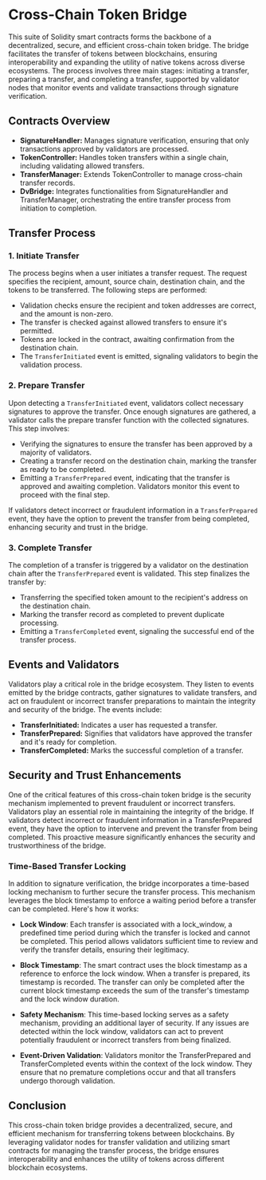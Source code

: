 # Cross-Chain Token Bridge

This suite of Solidity smart contracts forms the backbone of a decentralized, secure, and efficient cross-chain token bridge. The bridge facilitates the transfer of tokens between blockchains, ensuring interoperability and expanding the utility of native tokens across diverse ecosystems. The process involves three main stages: initiating a transfer, preparing a transfer, and completing a transfer, supported by validator nodes that monitor events and validate transactions through signature verification.

## Contracts Overview

- **SignatureHandler:** Manages signature verification, ensuring that only transactions approved by validators are processed.
- **TokenController:** Handles token transfers within a single chain, including validating allowed transfers.
- **TransferManager:** Extends TokenController to manage cross-chain transfer records.
- **DvBridge:** Integrates functionalities from SignatureHandler and TransferManager, orchestrating the entire transfer process from initiation to completion.

## Transfer Process

### 1. Initiate Transfer

The process begins when a user initiates a transfer request. The request specifies the recipient, amount, source chain, destination chain, and the tokens to be transferred. The following steps are performed:

- Validation checks ensure the recipient and token addresses are correct, and the amount is non-zero.
- The transfer is checked against allowed transfers to ensure it's permitted.
- Tokens are locked in the contract, awaiting confirmation from the destination chain.
- The `TransferInitiated` event is emitted, signaling validators to begin the validation process.

### 2. Prepare Transfer

Upon detecting a `TransferInitiated` event, validators collect necessary signatures to approve the transfer. Once enough signatures are gathered, a validator calls the prepare transfer function with the collected signatures. This step involves:

- Verifying the signatures to ensure the transfer has been approved by a majority of validators.
- Creating a transfer record on the destination chain, marking the transfer as ready to be completed.
- Emitting a `TransferPrepared` event, indicating that the transfer is approved and awaiting completion. Validators monitor this event to proceed with the final step.

If validators detect incorrect or fraudulent information in a `TransferPrepared` event, they have the option to prevent the transfer from being completed, enhancing security and trust in the bridge.

### 3. Complete Transfer

The completion of a transfer is triggered by a validator on the destination chain after the `TransferPrepared` event is validated. This step finalizes the transfer by:

- Transferring the specified token amount to the recipient's address on the destination chain.
- Marking the transfer record as completed to prevent duplicate processing.
- Emitting a `TransferCompleted` event, signaling the successful end of the transfer process.

## Events and Validators

Validators play a critical role in the bridge ecosystem. They listen to events emitted by the bridge contracts, gather signatures to validate transfers, and act on fraudulent or incorrect transfer preparations to maintain the integrity and security of the bridge. The events include:

- **TransferInitiated:** Indicates a user has requested a transfer.
- **TransferPrepared:** Signifies that validators have approved the transfer and it's ready for completion.
- **TransferCompleted:** Marks the successful completion of a transfer.


## Security and Trust Enhancements
One of the critical features of this cross-chain token bridge is the security mechanism implemented to prevent fraudulent or incorrect transfers. Validators play an essential role in maintaining the integrity of the bridge. If validators detect incorrect or fraudulent information in a TransferPrepared event, they have the option to intervene and prevent the transfer from being completed. This proactive measure significantly enhances the security and trustworthiness of the bridge.

### Time-Based Transfer Locking
In addition to signature verification, the bridge incorporates a time-based locking mechanism to further secure the transfer process. This mechanism leverages the block timestamp to enforce a waiting period before a transfer can be completed. Here's how it works:

- **Lock Window**: Each transfer is associated with a lock_window, a predefined time period during which the transfer is locked and cannot be completed. This period allows validators sufficient time to review and verify the transfer details, ensuring their legitimacy.

- **Block Timestamp**: The smart contract uses the block timestamp as a reference to enforce the lock window. When a transfer is prepared, its timestamp is recorded. The transfer can only be completed after the current block timestamp exceeds the sum of the transfer's timestamp and the lock window duration.

- **Safety Mechanism**: This time-based locking serves as a safety mechanism, providing an additional layer of security. If any issues are detected within the lock window, validators can act to prevent potentially fraudulent or incorrect transfers from being finalized.

- **Event-Driven Validation**: Validators monitor the TransferPrepared and TransferCompleted events within the context of the lock window. They ensure that no premature completions occur and that all transfers undergo thorough validation.

## Conclusion

This cross-chain token bridge provides a decentralized, secure, and efficient mechanism for transferring tokens between blockchains. By leveraging validator nodes for transfer validation and utilizing smart contracts for managing the transfer process, the bridge ensures interoperability and enhances the utility of tokens across different blockchain ecosystems.
